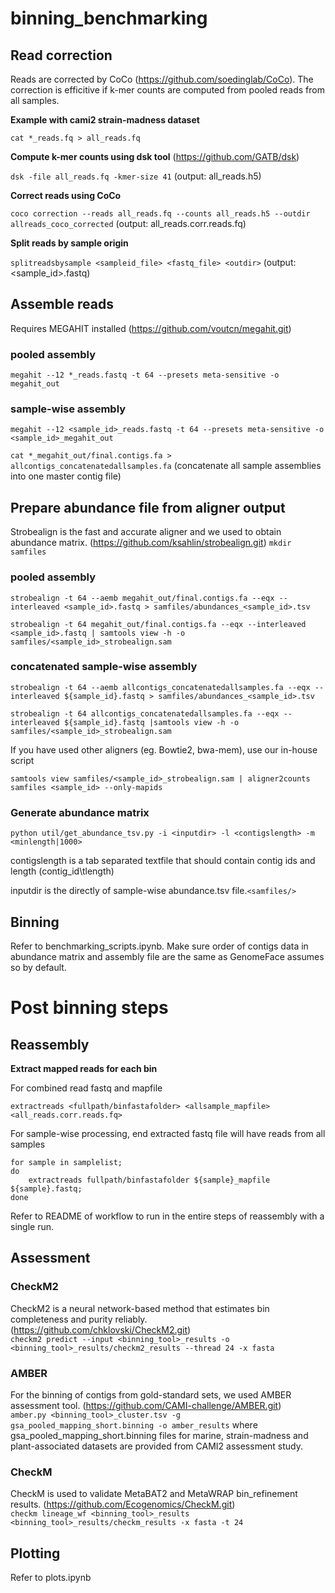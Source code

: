 # binning_benchmarking

## Read correction

Reads are corrected by CoCo (https://github.com/soedinglab/CoCo). The correction is efficitive if k-mer counts are computed from pooled reads from all samples.

**Example with cami2 strain-madness dataset**

`cat *_reads.fq > all_reads.fq`

**Compute k-mer counts using dsk tool** (https://github.com/GATB/dsk)

`dsk -file all_reads.fq -kmer-size 41` (output: all_reads.h5)

**Correct reads using CoCo**

`coco correction --reads all_reads.fq --counts all_reads.h5 --outdir allreads_coco_corrected` (output: all_reads.corr.reads.fq)

**Split reads by sample origin**

`splitreadsbysample <sampleid_file> <fastq_file> <outdir>` (output: <sample_id>.fastq)

## Assemble reads
Requires MEGAHIT installed (https://github.com/voutcn/megahit.git)
### pooled assembly
`megahit --12 *_reads.fastq -t 64 --presets meta-sensitive -o megahit_out`

### sample-wise assembly

`megahit --12 <sample_id>_reads.fastq -t 64 --presets meta-sensitive -o <sample_id>_megahit_out`

`cat *_megahit_out/final.contigs.fa > allcontigs_concatenatedallsamples.fa`  (concatenate all sample assemblies into one master contig file)

## Prepare abundance file from aligner output
Strobealign is the fast and accurate aligner and we used to obtain abundance matrix. (https://github.com/ksahlin/strobealign.git)
`mkdir samfiles`
### pooled assembly
`strobealign -t 64 --aemb megahit_out/final.contigs.fa --eqx --interleaved <sample_id>.fastq > samfiles/abundances_<sample_id>.tsv`

`strobealign -t 64 megahit_out/final.contigs.fa --eqx --interleaved <sample_id>.fastq | samtools view -h -o samfiles/<sample_id>_strobealign.sam`

### concatenated sample-wise assembly
`strobealign -t 64 --aemb allcontigs_concatenatedallsamples.fa --eqx --interleaved ${sample_id}.fastq > samfiles/abundances_<sample_id>.tsv`

`strobealign -t 64 allcontigs_concatenatedallsamples.fa --eqx --interleaved ${sample_id}.fastq |samtools view -h -o samfiles/<sample_id>_strobealign.sam`

If you have used other aligners (eg. Bowtie2, bwa-mem), use our in-house script

`samtools view samfiles/<sample_id>_strobealign.sam | aligner2counts samfiles <sample_id> --only-mapids`

### Generate abundance matrix
`python util/get_abundance_tsv.py -i <inputdir> -l <contigslength> -m <minlength|1000>`

contigslength is a tab separated textfile that should contain contig ids and length (contig_id\tlength)

inputdir is the directly of sample-wise abundance.tsv file.`<samfiles/>` 

## Binning
Refer to benchmarking_scripts.ipynb. Make sure order of contigs data in abundance matrix and assembly file are the same as GenomeFace assumes so by default.

# Post binning steps

## Reassembly

**Extract mapped reads for each bin**

For combined read fastq and mapfile

`extractreads <fullpath/binfastafolder> <allsample_mapfile> <all_reads.corr.reads.fq>`

For sample-wise processing, end extracted fastq file will have reads from all samples

    for sample in samplelist;
    do
        extractreads fullpath/binfastafolder ${sample}_mapfile ${sample}.fastq;
    done

Refer to README of workflow to run in the entire steps of reassembly with a single run.

## Assessment
### CheckM2
CheckM2 is a neural network-based method that estimates bin completeness and purity reliably. (https://github.com/chklovski/CheckM2.git) \
`checkm2 predict --input <binning_tool>_results -o <binning_tool>_results/checkm2_results --thread 24 -x fasta`

### AMBER
For the binning of contigs from gold-standard sets, we used AMBER assessment tool. (https://github.com/CAMI-challenge/AMBER.git) \
`amber.py <binning_tool>_cluster.tsv -g gsa_pooled_mapping_short.binning -o amber_results` where gsa_pooled\_mapping\_short.binning files for marine, strain-madness and plant-associated datasets are provided from CAMI2 assessment study.

### CheckM
CheckM is used to validate MetaBAT2 and MetaWRAP bin_refinement results. (https://github.com/Ecogenomics/CheckM.git) \
`checkm lineage_wf <binning_tool>_results <binning_tool>_results/checkm_results -x fasta -t 24`

## Plotting
Refer to plots.ipynb
